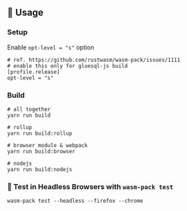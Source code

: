 ## 🚴 Usage

### Setup
Enable `opt-level = "s"` option
```
# ref. https://github.com/rustwasm/wasm-pack/issues/1111
# enable this only for gluesql-js build
[profile.release]
opt-level = "s"
```

### Build
```
# all together
yarn run build

# rollup
yarn run build:rollup

# browser module & webpack
yarn run build:browser

# nodejs
yarn run build:nodejs
```

### 🔬 Test in Headless Browsers with `wasm-pack test`
```
wasm-pack test --headless --firefox --chrome
```
